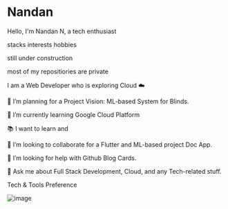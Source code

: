 # Nandan
Hello,
I'm Nandan N, a tech enthusiast 

stacks 
interests
hobbies

still under construction

most of my repositiories are private


I am a Web Developer who is exploring Cloud ☁️ 


🔭 I’m planning for a Project Vision: ML-based System for Blinds.

🌱 I’m currently learning Google Cloud Platform

📚 I want to learn and

👯 I’m looking to collaborate for a Flutter and ML-based project Doc App.

🤔 I’m looking for help with Github Blog Cards.

💬 Ask me about Full Stack Development, Cloud, and any Tech-related stuff.

Tech & Tools Preference

![image](https://user-images.githubusercontent.com/114895869/195779199-36cda3c0-f960-48b3-960c-5f36dcbe0bce.png)


